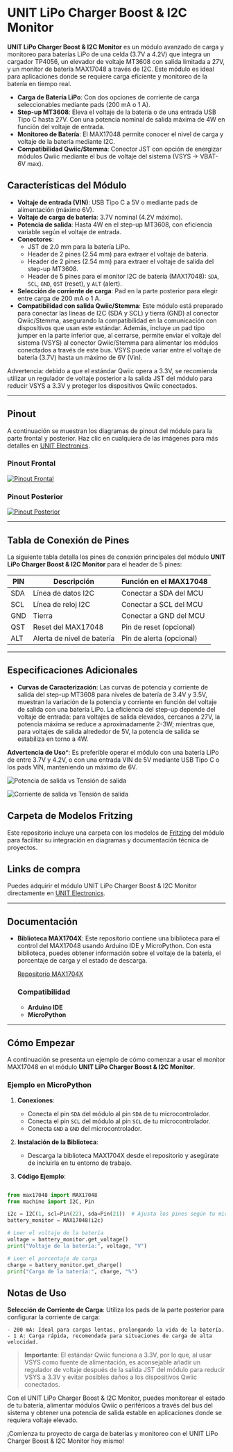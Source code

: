 # UNIT LiPo Charger Boost & I2C Monitor

**UNIT LiPo Charger Boost & I2C Monitor** es un módulo avanzado de carga y monitoreo para baterías LiPo de una celda (3.7V a 4.2V) que integra un cargador TP4056, un elevador de voltaje MT3608 con salida limitada a 27V, y un monitor de batería MAX17048 a través de I2C. Este módulo es ideal para aplicaciones donde se requiere carga eficiente y monitoreo de la batería en tiempo real.

- **Carga de Batería LiPo**: Con dos opciones de corriente de carga seleccionables mediante pads (200 mA o 1 A).
- **Step-up MT3608**: Eleva el voltaje de la batería o de una entrada USB Tipo C hasta 27V. Con una potencia nominal de salida máxima de 4W en función del voltaje de entrada.
- **Monitoreo de Batería**: El MAX17048 permite conocer el nivel de carga y voltaje de la batería mediante I2C.
- **Compatibilidad Qwiic/Stemma**: Conector JST con opción de energizar módulos Qwiic mediante el bus de voltaje del sistema (VSYS -> VBAT-6V max).

## Características del Módulo

- **Voltaje de entrada (VIN)**: USB Tipo C a 5V o mediante pads de alimentación (máximo 6V).
- **Voltaje de carga de batería**: 3.7V nominal (4.2V máximo).
- **Potencia de salida**: Hasta 4W en el step-up MT3608, con eficiencia variable según el voltaje de entrada.
- **Conectores**:
  - JST de 2.0 mm para la batería LiPo.
  - Header de 2 pines (2.54 mm) para extraer el voltaje de batería.
  - Header de 2 pines (2.54 mm) para extraer el voltaje de salida del step-up MT3608.
  - Header de 5 pines para el monitor I2C de batería (MAX17048): `SDA`, `SCL`, `GND`, `QST` (reset), y `ALT` (alert).
- **Selección de corriente de carga**: Pad en la parte posterior para elegir entre carga de 200 mA o 1 A.
- **Compatibilidad con salida Qwiic/Stemma**: Este módulo está preparado para conectar las líneas de I2C (SDA y SCL) y tierra (GND) al conector Qwiic/Stemma, asegurando la compatibilidad en la comunicación con dispositivos que usan este estándar. Además, incluye un pad tipo jumper en la parte inferior que, al cerrarse, permite enviar el voltaje del sistema (VSYS) al conector Qwiic/Stemma para alimentar los módulos conectados a través de este bus. VSYS puede variar entre el voltaje de batería (3.7V) hasta un máximo de 6V (Vin).

Advertencia: debido a que el estándar Qwiic opera a 3.3V, se recomienda utilizar un regulador de voltaje posterior a la salida JST del módulo para reducir VSYS a 3.3V y proteger los dispositivos Qwiic conectados.

---

## Pinout

A continuación se muestran los diagramas de pinout del módulo para la parte frontal y posterior. Haz clic en cualquiera de las imágenes para más detalles en [UNIT Electronics](https://www.uelectronics.com).

### Pinout Frontal
[![Pinout Frontal](resources/Pinouts/PinoutTop_ES.jpg)](https://www.uelectronics.com)

### Pinout Posterior
[![Pinout Posterior](resources/Pinouts/PinoutBottom_ES.jpg)](https://www.uelectronics.com)

---

## Tabla de Conexión de Pines

La siguiente tabla detalla los pines de conexión principales del módulo **UNIT LiPo Charger Boost & I2C Monitor** para el header de 5 pines:

| PIN  | Descripción                   | Función en el MAX17048   |
| ---- | ----------------------------- | ------------------------ |
| SDA  | Línea de datos I2C            | Conectar a SDA del MCU   |
| SCL  | Línea de reloj I2C            | Conectar a SCL del MCU   |
| GND  | Tierra                        | Conectar a GND del MCU   |
| QST  | Reset del MAX17048            | Pin de reset (opcional)  |
| ALT  | Alerta de nivel de batería    | Pin de alerta (opcional) |

---

## Especificaciones Adicionales

- **Curvas de Caracterización**: Las curvas de potencia y corriente de salida del step-up MT3608 para niveles de batería de 3.4V y 3.5V, muestran la variación de la potencia y corriente en función del voltaje de salida con una batería LiPo. La eficiencia del step-up depende del voltaje de entrada: para voltajes de salida elevados, cercanos a 27V, la potencia máxima se reduce a aproximadamente 2-3W; mientras que, para voltajes de salida alrededor de 5V, la potencia de salida se estabiliza en torno a 4W.

**Advertencia de Uso***: Es preferible operar el módulo con una batería LiPo de entre 3.7V y 4.2V, o con una entrada VIN de 5V mediante USB Tipo C o los pads VIN, manteniendo un máximo de 6V.

![Potencia de salida vs Tensión de salida](resources/Curvas/PvsV.png)

![Corriente de salida vs Tensión de salida](resources/Curvas/IvsV.png)

## Carpeta de Modelos Fritzing

Este repositorio incluye una carpeta con los modelos de [Fritzing](resources/Fritzing/UE0001-UNITBatteryChargerI2C.fzpz) del módulo para facilitar su integración en diagramas y documentación técnica de proyectos.



## Links de compra
Puedes adquirir el módulo UNIT LiPo Charger Boost & I2C Monitor directamente en [UNIT Electronics](www.electronics.com).

---

## Documentación

- **Biblioteca MAX1704X**: Este repositorio contiene una biblioteca para el control del MAX17048 usando Arduino IDE y MicroPython. Con esta biblioteca, puedes obtener información sobre el voltaje de la batería, el porcentaje de carga y el estado de descarga.

  [Repositorio MAX1704X](https://github.com/UNIT-Electronics/MAX1704X_lib)

  ### Compatibilidad
  - **Arduino IDE**
  - **MicroPython**

---

## Cómo Empezar

A continuación se presenta un ejemplo de cómo comenzar a usar el monitor MAX17048 en el módulo **UNIT LiPo Charger Boost & I2C Monitor**.

### Ejemplo en MicroPython

1. **Conexiones**:
   - Conecta el pin `SDA` del módulo al pin `SDA` de tu microcontrolador.
   - Conecta el pin `SCL` del módulo al pin `SCL` de tu microcontrolador.
   - Conecta `GND` a `GND` del microcontrolador.

2. **Instalación de la Biblioteca**:
   - Descarga la biblioteca MAX1704X desde el repositorio y asegúrate de incluirla en tu entorno de trabajo.

3. **Código Ejemplo**:

```python

from max17048 import MAX17048
from machine import I2C, Pin

i2c = I2C(1, scl=Pin(22), sda=Pin(21))  # Ajusta los pines según tu microcontrolador
battery_monitor = MAX17048(i2c)

# Leer el voltaje de la batería
voltage = battery_monitor.get_voltage()
print("Voltaje de la batería:", voltage, "V")

# Leer el porcentaje de carga
charge = battery_monitor.get_charge()
print("Carga de la batería:", charge, "%")
```
## Notas de Uso
**Selección de Corriente de Carga**: Utiliza los pads de la parte posterior para configurar la corriente de carga:

    - 200 mA: Ideal para cargas lentas, prolongando la vida de la batería.
    - 1 A: Carga rápida, recomendada para situaciones de carga de alta velocidad.

> **Importante**: El estándar Qwiic funciona a 3.3V, por lo que, al usar VSYS como fuente de alimentación, es aconsejable añadir un regulador de voltaje después de la salida JST del módulo para reducir VSYS a 3.3V y evitar posibles daños a los dispositivos Qwiic conectados.

Con el UNIT LiPo Charger Boost & I2C Monitor, puedes monitorear el estado de tu batería, alimentar módulos Qwiic o periféricos a través del bus del sistema y obtener una potencia de salida estable en aplicaciones donde se requiera voltaje elevado.

¡Comienza tu proyecto de carga de baterías y monitoreo con el UNIT LiPo Charger Boost & I2C Monitor hoy mismo!